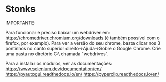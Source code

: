 # Stonks

IMPORTANTE:

Para funcionar é preciso baixar um webdriver em: https://chromedriver.chromium.org/downloads (é também possível com o firefox, por exemplo).
Para ver a versão do seu chrome, basta clicar nos 3 pontinhos no canto superior direito->Ajuda->Sobre o Google Chrome.
Crie uma pasta no diretório C:\ chamada "webdrives".

Para a instalar os módulos, ver as documentações:
https://www.selenium.dev/documentation/en/
https://pyautogui.readthedocs.io/en/
https://pyperclip.readthedocs.io/en/
